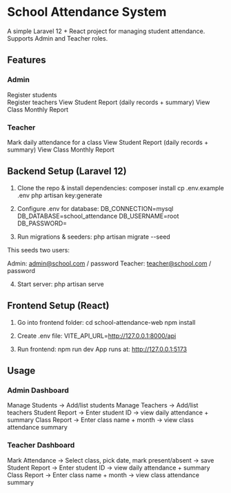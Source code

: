 # School Attendance System

A simple Laravel 12 + React  project for managing student attendance.
Supports Admin and Teacher roles.

## Features

### Admin
Register students <br>
Register teachers
View Student Report (daily records + summary)
View Class Monthly Report

### Teacher
Mark daily attendance for a class
View Student Report (daily records + summary)
View Class Monthly Report

## Backend Setup (Laravel 12)

1) Clone the repo & install dependencies:
composer install
cp .env.example .env
php artisan key:generate

2) Configure .env for database:
    DB_CONNECTION=mysql
    DB_DATABASE=school_attendance
    DB_USERNAME=root
    DB_PASSWORD=

3) Run migrations & seeders:
php artisan migrate --seed

This seeds two users:

Admin: admin@school.com / password
Teacher: teacher@school.com / password

4) Start server: php artisan serve



## Frontend Setup (React)

1) Go into frontend folder:
cd school-attendance-web
npm install

2) Create .env file: VITE_API_URL=http://127.0.0.1:8000/api

3) Run frontend: npm run dev 
App runs at: http://127.0.0.1:5173

## Usage
### Admin Dashboard

Manage Students → Add/list students
Manage Teachers → Add/list teachers
Student Report → Enter student ID → view daily attendance + summary
Class Report → Enter class name + month → view class attendance summary

### Teacher Dashboard

Mark Attendance → Select class, pick date, mark present/absent → save
Student Report → Enter student ID → view daily attendance + summary
Class Report → Enter class name + month → view class attendance summary





